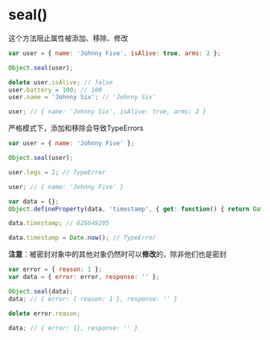 # seal()

这个方法阻止属性被添加、移除、修改

```js
var user = { name: 'Johnny Five', isAlive: true, arms: 2 };

Object.seal(user);

delete user.isAlive; // false
user.battery = 100; // 100
user.name = 'Johnny Six'; // 'Johnny Six'

user; // { name: 'Johnny Six', isAlive: true, arms: 2 }
```

严格模式下，添加和移除会导致TypeErrors
```js
var user = { name: 'Johnny Five' };

Object.seal(user);

user.legs = 2; // TypeError

user; // { name: 'Johnny Five' }
```

```js
var data = {};
Object.defineProperty(data, 'timestamp', { get: function() { return Date.now(); } });

data.timestamp; // 626649295

data.timestamp = Date.now(); // TypeError
```

**注意**：被密封对象中的其他对象仍然时可以**修改**的，除非他们也是密封
```js
var error = { reason: 1 };
var data = { error: error, response: '' };

Object.seal(data);
data; // { error: { reason: 1 }, response: '' }

delete error.reason;

data; // { error: {}, response: '' }
```